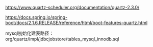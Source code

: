 https://www.quartz-scheduler.org/documentation/quartz-2.3.0/

https://docs.spring.io/spring-boot/docs/2.1.6.RELEASE/reference/html/boot-features-quartz.html

mysql初始化建表路径：org/quartz/impl/jdbcjobstore/tables_mysql_innodb.sql

